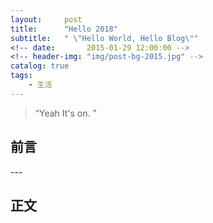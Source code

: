 ```yaml
---
layout:     post
title:      "Hello 2018"
subtitle:   " \"Hello World, Hello Blog\""
<!-- date:       2015-01-29 12:00:00 -->
<!-- header-img: "img/post-bg-2015.jpg" -->
catalog: true
tags:
    - 生活
---
```


> “Yeah It's on. ”


## 前言


<p id = "build"></p>
---

## 正文



